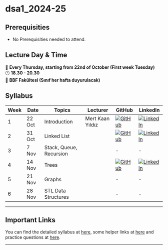 [1]: https://img.shields.io/badge/github-%23121011.svg?style=for-the-badge&logo=github&logoColor=white
[2]: https://img.shields.io/badge/linkedin-%230077B5.svg?style=for-the-badge&logo=linkedin&logoColor=white
# dsa1_2024-25

## Prerequisities
- No Prerequisities needed to attend. 

##  Lecture Day & Time
📆 **Every Thursday, starting from 22nd of October (First week Tuesday)**  
🕒 **18.30 - 20.30**  
📍 **BBF Fakültesi (Sınıf her hafta duyurulacak)**

## Syllabus

| Week | Date     | Topics                      | Lecturer                  | GitHub                                         | LinkedIn                                     |
|------|----------|-----------------------------|---------------------------|------------------------------------------------|---------------------------------------|
| 1    | 22 Oct   | Introduction                | Mert Kaan Yıldız     |[![GitHub][1]](https://github.com/hilalparlakci)   | [![LinkedIn][2]](https://www.linkedin.com/in/hilalparlakci/)                                         |
| 2    | 31 Oct    | Linked List             |              | [![GitHub][1]](https://github.com/racha-badreddine)         | [![LinkedIn][2]](https://www.linkedin.com/in/racha-badreddine/)|
| 3    | 7 Nov   | Stack, Queue, Recursion       |             | -        | - |
| 4    | 14 Nov   | Trees    |                 | [![GitHub][1]](https://github.com/metahead00)         | [![LinkedIn][2]](https://www.linkedin.com/in/melike-besparmak/)|
| 5    | 21 Nov   | Graphs       |            | -        | -|
| 6    | 28 Nov    | STL Data Structures          |                       | -       | - |


---
## Important Links
You can find the detailed syllabus at [here](./syllabus.md), some helper links at [here](./links.md) and practice questions at [here](./practice_questions.md).

---
